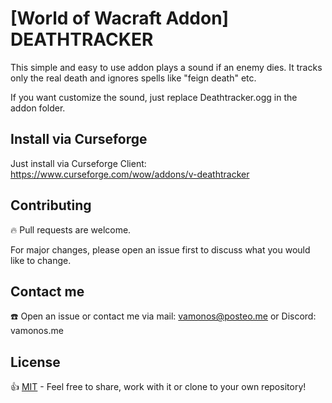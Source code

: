 # [World of Wacraft Addon] DEATHTRACKER
This simple and easy to use addon plays a sound if an enemy dies. It tracks only the real death and ignores spells like "feign death" etc.

If you want customize the sound, just replace Deathtracker.ogg in the addon folder.

## Install via Curseforge
Just install via Curseforge Client: https://www.curseforge.com/wow/addons/v-deathtracker

## Contributing
🔥 Pull requests are welcome. 

For major changes, please open an issue first to discuss what you would like to change.

## Contact me
☎️ Open an issue or contact me via mail: vamonos@posteo.me or Discord: vamonos.me

## License
👍 [MIT](https://choosealicense.com/licenses/mit/) - Feel free to share, work with it or clone to your own repository!

